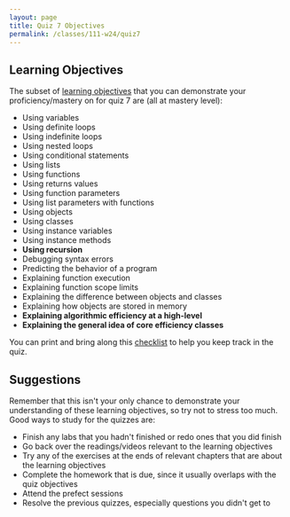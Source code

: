 ```yaml
---
layout: page
title: Quiz 7 Objectives
permalink: /classes/111-w24/quiz7
---
```


## Learning Objectives
The subset of [learning objectives](quizzes-overview) that you can demonstrate your proficiency/mastery on for quiz 7 are (all at mastery level):

* Using variables
* Using definite loops
* Using indefinite loops
* Using nested loops
* Using conditional statements
* Using lists
* Using functions
* Using returns values
* Using function parameters
* Using list parameters with functions
* Using objects
* Using classes
* Using instance variables
* Using instance methods
* **Using recursion**
* Debugging syntax errors
* Predicting the behavior of a program
* Explaining function execution
* Explaining function scope limits
* Explaining the difference between objects and classes
* Explaining how objects are stored in memory
* **Explaining algorithmic efficiency at a high-level**
* **Explaining the general idea of core efficiency classes**

You can print and bring along this [checklist](https://docs.google.com/document/d/1CyJeeZGRChLH2mP2MnHzfIixu3damj8UY3ffstK1LFw/edit?usp=sharing) to help you keep track in the quiz.

## Suggestions
Remember that this isn't your only chance to demonstrate your understanding of these learning objectives, so try not to stress too much.
Good ways to study for the quizzes are:
* Finish any labs that you hadn't finished or redo ones that you did finish
* Go back over the readings/videos relevant to the learning objectives
* Try any of the exercises at the ends of relevant chapters that are about the learning objectives
* Complete the homework that is due, since it usually overlaps with the quiz objectives
* Attend the prefect sessions
* Resolve the previous quizzes, especially questions you didn't get to